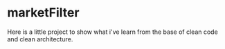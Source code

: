 # marketFilter

Here is a little project to show what i've learn from the base of clean code and clean architecture.